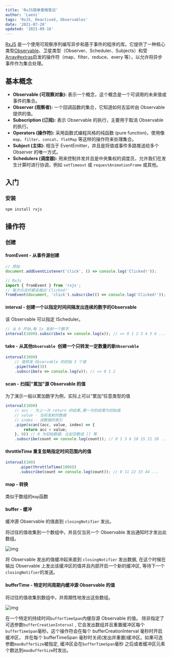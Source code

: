 ```yaml
---
title: 'RxJS简单使用笔记'
author: 'Laeni'
tags: 'RxJS, ReactiveX, Observables'
date: '2021-07-28'
updated: '2021-09-16'
---
```


[RxJS](https://rxjs-dev.firebaseapp.com/) 是一个使用可观察序列编写异步和基于事件的程序的库。它提供了一种核心类型[Observable](https://rxjs-dev.firebaseapp.com/guide/observable)、卫星类型（Observer、Scheduler、Subjects）和受[Array#extras](https://developer.mozilla.org/en-US/docs/Web/JavaScript/New_in_JavaScript/1.6)启发的操作符（map、filter、reduce、every 等），以允许将异步事件作为集合处理。

## 基本概念

- **Observable (可观察对象):** 表示一个概念，这个概念是一个可调用的未来值或事件的集合。
- **Observer (观察者):** 一个回调函数的集合，它知道如何去监听由 Observable 提供的值。
- **Subscription (订阅):** 表示 Observable 的执行，主要用于取消 Observable 的执行。
- **Operators (操作符):** 采用函数式编程风格的纯函数 (pure function)，使用像 `map`、`filter`、`concat`、`flatMap` 等这样的操作符来处理集合。
- **Subject (主体):** 相当于 EventEmitter，并且是将值或事件多路推送给多个 Observer 的唯一方式。
- **Schedulers (调度器):** 用来控制并发并且是中央集权的调度员，允许我们在发生计算时进行协调，例如 `setTimeout` 或 `requestAnimationFrame` 或其他。

## 入门

### 安装

```sh
npm install rxjs
```

## 操作符

### 创建

#### fromEvent - 从事件源创建

```typescript
// 原始
document.addEventListener('click', () => console.log('Clicked!'));

// RxJs
import { fromEvent } from 'rxjs';
// 每次点击时都会输出'Clicked!'
fromEvent(document, 'click').subscribe(() => console.log('Clicked!'));
```

#### interval - 创建一个以指定时间间隔发出连续的数字的Observable 

 该 Observable 可以指定 IScheduler。

```typescript
// 从 0 开始,每 1s 发射一个数字
interval(1000).subscribe(x => console.log(x)); // => 0 1 2 3 4 5 6 ...
```

#### take - 从其他`Observable `创建一个只转发一定数量的新`Observable `

```typescript
interval(1000)
    // 值转发 Observable 的初始 3 个值
    .pipe(take(3))
    .subscribe(v => console.log(v)); // => 0 1 2
```

#### scan - 扫描|"累加"源 Observable 的值

为了演示一般以累加数字为例，实际上可以“累加”任意类型的值

```typescript
interval(1000)
    // acc - 为上一次 return 的结果,第一次的结果为初始值
    // value - 当前发射的数据
    // index - 该数据的索引
    .pipe(scan((acc, value, index) => {
        return acc + value;
    }, 0)) // 0 为初始数据，比如空数组 [] 等
    .subscribe(count => console.log(count)); // 0 1 3 6 10 15 21 28 ...
```

#### throttleTime 重复忽略指定时间范围内的值

```typescript
interval(100)
      .pipe(throttleTime(1000))
      .subscribe(count => console.log(count)); // 0 11 22 33 44 ...
```

#### map - 转换

类似于数组的`map`函数

#### buffer - 缓冲

缓冲源 Observable 的值直到 `closingNotifier` 发出。

将过往的值收集到一个数组中，并且仅当另一个 Observable 发出通知时才发出此数组。

![img](F:\Objects\cn.laeni\blog-content\note\rx\rxjs.assets\buffer.png)

将 Observable 发出的值缓冲起来直到 `closingNotifier` 发出数据, 在这个时候在输出 Observable 上发出该缓冲区的值并且内部开启一个新的缓冲区, 等待下一个`closingNotifier`的发送。

#### bufferTime - 特定时间周期内缓冲源 Observable 的值

将过往的值收集到数组中，并周期性地发出这些数组。

![img](F:\Objects\cn.laeni\blog-content\note\rx\rxjs.assets\bufferTime.png)

在一个特定的持续时间`bufferTimeSpan`内缓存源 Observable 的值。 除非指定了可选参数`bufferCreationInterval` , 它会发出数组并且重置缓冲区每个`bufferTimeSpan`毫秒。这个操作符会在每个 bufferCreationInterval 毫秒时开启缓冲区， 并在每个 bufferTimeSpan 毫秒时关闭(发出并重置)缓冲区。如果可选参数`maxBufferSize`被指定, 缓冲区会在`bufferTimeSpan`毫秒 之后或者缓冲区元素个数达到`maxBufferSize`时发出。
